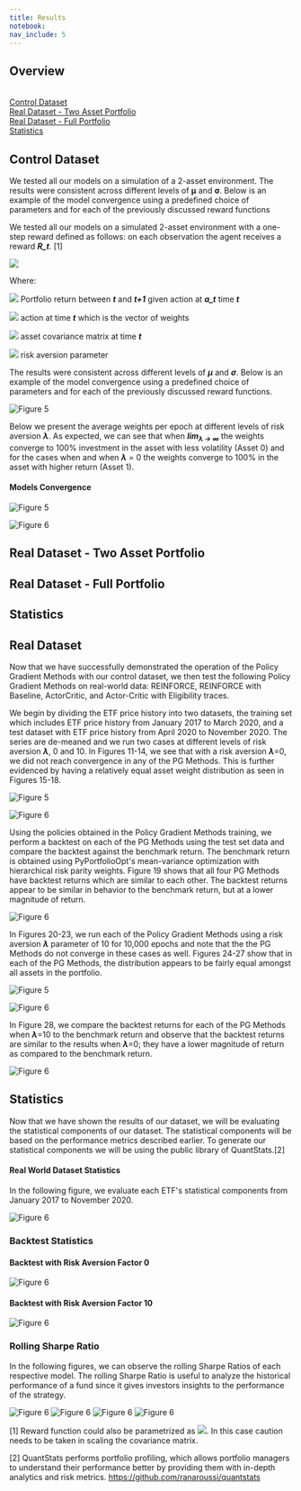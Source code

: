 ```yaml
---
title: Results
notebook:
nav_include: 5
---
```


## Overview
<br /> <a href="https://github.com/nikatpatel/epsilon-greedy-quants/blob/main/website/results.md#control-dataset"> Control Dataset </a>
<br /> <a href="https://github.com/nikatpatel/epsilon-greedy-quants/blob/main/website/results.md#real-dataset---two-asset-portfolio"> Real Dataset - Two Asset Portfolio </a>
<br /> <a href="https://github.com/nikatpatel/epsilon-greedy-quants/blob/main/website/results.md#real-dataset---full-portfolio"> Real Dataset - Full Portfolio </a>
<br /> <a href="https://github.com/nikatpatel/epsilon-greedy-quants/blob/main/website/results.md#statistics"> Statistics </a>

## Control Dataset

We tested all our models on a simulation of a 2-asset environment. The results were consistent across different levels of **μ** and **σ**. Below is an example of the model convergence using a predefined choice of parameters and for each of the previously discussed reward functions 

We tested all our models on a simulated 2-asset environment with a one-step reward defined as follows: on each observation the agent receives a reward ***R_t***. [1]

<img src="https://render.githubusercontent.com/render/math?math=R_t =  \Delta\Pi_t -\lambda a_t^T\Sigma a_t">

Where:

<img src="https://render.githubusercontent.com/render/math?math=\Delta\Pi_t="> Portfolio return between ***t*** and ***t+1*** given action at ***a_t*** time ***t***

<img src="https://render.githubusercontent.com/render/math?math=a_t="> action at time ***t*** which is the vector of weights

<img src="https://render.githubusercontent.com/render/math?math=\Sigma="> asset covariance matrix at time ***t***

<img src="https://render.githubusercontent.com/render/math?math=\lambda="> risk aversion parameter

The results were consistent across different levels of ***μ*** and ***σ***. Below is an example of the model convergence using a predefined choice of parameters and for each of the previously discussed reward functions.

![Figure 5](https://raw.githubusercontent.com/nikatpatel/epsilon-greedy-quants/main/_assets/model_convergence_reward_functions.png "model_convergence_reward_functions")


Below we present the average weights per epoch at different levels of risk aversion ***λ***. As expected, we can see that when ***lim<sub>*λ* → ∞</sub>*** the weights converge to 100% investment in the asset with less volatility (Asset 0) and for the cases when and when ***λ*** = 0 the weights converge to 100% in the asset with higher return (Asset 1).


#### Models Convergence

![Figure 5](https://raw.githubusercontent.com/nikatpatel/epsilon-greedy-quants/main/_assets/model_convergence_1_new.png)

![Figure 6](https://raw.githubusercontent.com/nikatpatel/epsilon-greedy-quants/main/_assets/model_convergence_2_new.png)



## Real Dataset - Two Asset Portfolio
## Real Dataset - Full Portfolio
## Statistics





## Real Dataset

Now that we have successfully demonstrated the operation of the Policy Gradient Methods with our control dataset, we then test the following Policy Gradient Methods on real-world data: REINFORCE, REINFORCE with Baseline, ActorCritic, and Actor-Critic with Eligibility traces.

We begin by dividing the ETF price history into two datasets, the training set which includes ETF price history from January 2017 to March 2020, and a test dataset with ETF price history from April 2020 to November 2020. The series are de-meaned and we run two cases at different levels of risk aversion ***λ***, 0 and 10. In Figures 11-14, we see that with a risk aversion ***λ***=0, we did not reach convergence in any of the PG Methods. This is further evidenced by having a relatively equal asset weight distribution as seen in Figures 15-18. 

![Figure 5](https://raw.githubusercontent.com/nikatpatel/epsilon-greedy-quants/main/_assets/rewards_11_12.png)

![Figure 6](https://raw.githubusercontent.com/nikatpatel/epsilon-greedy-quants/main/_assets/figures_13_18.png)

Using the policies obtained in the Policy Gradient Methods training, we perform a backtest on each of the PG Methods using the test set data and compare the backtest against the benchmark return.  The benchmark return is obtained using PyPortfolioOpt's mean-variance optimization with hierarchical risk parity weights.  Figure 19 shows that all four PG Methods have backtest returns which are similar to each other.  The backtest returns appear to be similar in behavior to the benchmark return, but at a lower magnitude of return.

![Figure 6](https://raw.githubusercontent.com/nikatpatel/epsilon-greedy-quants/main/_assets/risk_aversion_0.png)

In Figures 20-23, we run each of the Policy Gradient Methods using a risk aversion ***λ*** parameter of 10 for 10,000 epochs and note that the the PG Methods do not converge in these cases as well. Figures 24-27 show that in each of the PG Methods, the distribution appears to be fairly equal amongst all assets in the portfolio.

![Figure 5](https://raw.githubusercontent.com/nikatpatel/epsilon-greedy-quants/main/_assets/figures_20_25.png)

![Figure 6](https://raw.githubusercontent.com/nikatpatel/epsilon-greedy-quants/main/_assets/figures_26_27.png)

In Figure 28, we compare the backtest returns for each of the PG Methods when ***λ***=10 to the benchmark return and observe that the backtest returns are similar to the results when ***λ***=0; they have a lower magnitude of return as compared to the benchmark return. 

![Figure 6](https://raw.githubusercontent.com/nikatpatel/epsilon-greedy-quants/main/_assets/risk_aversion_10.png)


## Statistics

Now that we have shown the results of our dataset, we will be evaluating the statistical components of our dataset. The statistical components will be based on the performance metrics described earlier. To generate our statistical components we will be using the public library of QuantStats.[2]


#### Real World Dataset Statistics
In the following figure, we evaluate each ETF's statistical components from January 2017 to November 2020. 

![Figure 6](https://raw.githubusercontent.com/nikatpatel/epsilon-greedy-quants/main/_assets/Real_Dataset_Statistics.png)

### Backtest Statistics

#### Backtest with Risk Aversion Factor 0
![Figure 6](https://raw.githubusercontent.com/nikatpatel/epsilon-greedy-quants/main/_assets/BackTest_RiskAversion0_Statistics.png)

#### Backtest with Risk Aversion Factor 10
![Figure 6](https://raw.githubusercontent.com/nikatpatel/epsilon-greedy-quants/main/_assets/BackTest_RiskAversion1000_Statistics.png)

### Rolling Sharpe Ratio

In the following figures, we can observe the rolling Sharpe Ratios of each respective model. The rolling Sharpe Ratio is useful to analyze the historical performance of a fund since it gives investors insights to the performance of the strategy.

![Figure 6](https://raw.githubusercontent.com/nikatpatel/epsilon-greedy-quants/main/_assets/rolling_sharpe_reinforce.png)
![Figure 6](https://raw.githubusercontent.com/nikatpatel/epsilon-greedy-quants/main/_assets/rolling_sharpe_reinforce_baseline.png)
![Figure 6](https://raw.githubusercontent.com/nikatpatel/epsilon-greedy-quants/main/_assets/rolling_sharpe_ac_no_trace.png)
![Figure 6](https://raw.githubusercontent.com/nikatpatel/epsilon-greedy-quants/main/_assets/rolling_sharpe_ac_trace.png)










[1] Reward function could also be parametrized as <img src="https://render.githubusercontent.com/render/math?math=R_t = \lambda\Delta\Pi_t -(1-\lambda) a_t^T\Sigma a_t">. In this case caution needs to be taken in scaling the covariance matrix.

[2] QuantStats performs portfolio profiling, which allows portfolio managers to understand their performance better by providing them with in-depth analytics and risk metrics. <https://github.com/ranaroussi/quantstats>
